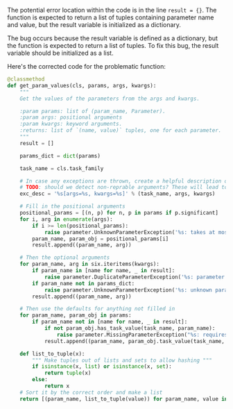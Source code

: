 The potential error location within the code is in the line `result = {}`. The function is expected to return a list of tuples containing parameter name and value, but the result variable is initialized as a dictionary.

The bug occurs because the result variable is defined as a dictionary, but the function is expected to return a list of tuples. To fix this bug, the result variable should be initialized as a list.

Here's the corrected code for the problematic function:

```python
@classmethod
def get_param_values(cls, params, args, kwargs):
    """
    Get the values of the parameters from the args and kwargs.

    :param params: list of (param_name, Parameter).
    :param args: positional arguments
    :param kwargs: keyword arguments.
    :returns: list of `(name, value)` tuples, one for each parameter.
    """
    result = []

    params_dict = dict(params)

    task_name = cls.task_family

    # In case any exceptions are thrown, create a helpful description of how the Task was invoked
    # TODO: should we detect non-reprable arguments? These will lead to mysterious errors
    exc_desc = '%s[args=%s, kwargs=%s]' % (task_name, args, kwargs)

    # Fill in the positional arguments
    positional_params = [(n, p) for n, p in params if p.significant]
    for i, arg in enumerate(args):
        if i >= len(positional_params):
            raise parameter.UnknownParameterException('%s: takes at most %d parameters (%d given)' % (exc_desc, len(positional_params), len(args)))
        param_name, param_obj = positional_params[i]
        result.append((param_name, arg))

    # Then the optional arguments
    for param_name, arg in six.iteritems(kwargs):
        if param_name in [name for name, _ in result]:
            raise parameter.DuplicateParameterException('%s: parameter %s was already set as a positional parameter' % (exc_desc, param_name))
        if param_name not in params_dict:
            raise parameter.UnknownParameterException('%s: unknown parameter %s' % (exc_desc, param_name))
        result.append((param_name, arg))

    # Then use the defaults for anything not filled in
    for param_name, param_obj in params:
        if param_name not in [name for name, _ in result]:
            if not param_obj.has_task_value(task_name, param_name):
                raise parameter.MissingParameterException("%s: requires the '%s' parameter to be set" % (exc_desc, param_name))
            result.append((param_name, param_obj.task_value(task_name, param_name)))

    def list_to_tuple(x):
        """ Make tuples out of lists and sets to allow hashing """
        if isinstance(x, list) or isinstance(x, set):
            return tuple(x)
        else:
            return x
    # Sort it by the correct order and make a list
    return [(param_name, list_to_tuple(value)) for param_name, value in result]
```